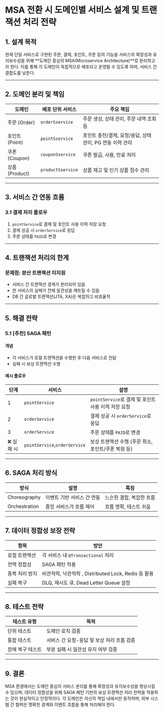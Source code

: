 # MSA 전환 시 도메인별 서비스 설계 및 트랜잭션 처리 전략

## 1. 설계 목적

현재 단일 서비스로 구현된 주문, 결제, 포인트, 쿠폰 등의 기능을 서비스의 확장성과 유지보수성을 위해 **도메인 중심의 MSA(Microservice Architecture)**로 분리하고자 한다. 이를 통해 각 도메인이 독립적으로 배포되고 운영될 수 있도록 하며, 서비스 간 결합도를 낮춘다.

---

## 2. 도메인 분리 및 책임

| 도메인        | 배포 단위 서비스         | 주요 책임                                |
|---------------|-------------------|--------------------------------------|
| 주문 (Order)   | `orderSservice`   | 주문 생성, 상태 관리, 주문 내역 조회 등             |
| 포인트 (Point) | `pointSservice`   | 포인트 충전/결제, 요청/응답, 상태 관리, PG 연동 이력 관리 |
| 쿠폰 (Coupon)  | `couponSservice`  | 쿠폰 발급, 사용, 만료 처리                     |
| 상품 (Product) | `productSservice` | 상품 재고 및 인기 상품 점수 관리                  |

---

## 3. 서비스 간 연동 흐름

### 3.1 결제 처리 플로우

1. `pointService`로 결제 및 포인트 사용 이력 저장 요청
2. 결제 성공 시 `orderService`로 응답
3. 주문 상태를 `PAID`로 변경

---

## 4. 트랜잭션 처리의 한계

### 문제점: **분산 트랜잭션 미지원**

- 서비스 간 트랜잭션 경계가 분리되어 있음
- 한 서비스의 실패가 전체 일관성을 깨뜨릴 수 있음
- DB 간 글로벌 트랜잭션(JTA, XA)은 복잡하고 비효율적

---

## 5. 해결 전략

### 5.1 [추천] SAGA 패턴

#### 개념
- 각 서비스가 로컬 트랜잭션을 수행한 후 다음 서비스로 전달
- 실패 시 보상 트랜잭션 수행

#### 예시 플로우

| 단계 | 서비스                         | 설명                                |
|------|-----------------------------|-------------------------------------|
| 1    | `pointService`              | `pointService`로 결제 및 포인트 사용 이력 저장 요청                          |
| 2    | `orderService`              |  결제 성공 시 `orderService`로 응답                    |
| 3    | `orderService`              | 주문 상태를 `PAID`로 변경                    |
| ❌ 실패 시 | `pointService`,`orderService` | 보상 트랜잭션 수행 (주문 취소, 포인트/쿠폰 복원 등) |

---

## 6. SAGA 처리 방식

| 방식            | 설명                                | 특징                      |
|-----------------|-------------------------------------|---------------------------|
| Choreography    | 이벤트 기반 서비스 간 연동           | 느슨한 결합, 복잡한 흐름  |
| Orchestration   | 중앙 서비스가 흐름 제어               | 흐름 명확, 테스트 쉬움    |

---

## 7. 데이터 정합성 보장 전략

| 항목                | 방안                                        |
|---------------------|-------------------------------------------|
| 로컬 트랜잭션       | 각 서비스 내 `@Transactional` 처리               |
| 전역 정합성         | SAGA 패턴 적용                                |
| 중복 처리 방지      | 비관적락, 낙관적락 , Distributed Lock, Redis 등 활용 |
| 실패 복구           | DLQ, 재시도 큐, Dead Letter Queue 설정          |

---

## 8. 테스트 전략

| 테스트 유형       | 목적                                               |
|------------------|----------------------------------------------------|
| 단위 테스트       | 도메인 로직 검증                                   |
| 통합 테스트       | 서비스 간 요청-응답 및 보상 처리 흐름 검증         |
| 장애 복구 테스트  | 부분 실패 시 일관성 유지 여부 검증                 |

---

## 9. 결론

MSA 환경에서는 도메인 중심의 서비스 분리를 통해 확장성과 유지보수성을 향상시킬 수 있으며, 
데이터 정합성을 위해 SAGA 패턴 기반의 보상 트랜잭션 처리 전략을 적용하는 것이 현실적이고 안정적이다. 
각 도메인은 자신의 책임 내에서만 동작하며, 외부 시스템 간 협력은 명확한 경계와 이벤트 흐름을 통해 처리해야 한다.
